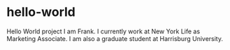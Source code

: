 # hello-world
Hello World project
I am Frank. I currently work at New York Life as Marketing Associate. I am also a graduate student at Harrisburg University.

